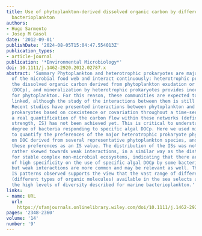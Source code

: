 ```yaml
---
title: Use of phytoplankton‐derived dissolved organic carbon by different types of
  bacterioplankton
authors:
- Hugo Sarmento
- Josep M Gasol
date: '2012-09-01'
publishDate: '2024-08-05T15:04:47.554013Z'
publication_types:
- article-journal
publication: '*Environmental Microbiology*'
doi: 10.1111/j.1462-2920.2012.02787.x
abstract: 'Summary Phytoplankton and heterotrophic prokaryotes are major components
  of the microbial food web and interact continuously: heterotrophic prokaryotes utilize
  the dissolved organic carbon derived from phytoplankton exudation or cell lysis
  (DOCp), and mineralization by heterotrophic prokaryotes provides inorganic nutrients
  for phytoplankton. For this reason, these communities are expected to be closely
  linked, although the study of the interactions between them is still a major challenge.
  Recent studies have presented interactions between phytoplankton and heterotrophic
  prokaryotes based on coexistence or covariation throughout a time‐series. However,
  a real quantification of the carbon flow within these networks (defined as the interaction
  strength, IS) has not been achieved yet. This is critical to understand the selectivity
  degree of bacteria responding to specific algal DOCp. Here we used microautoradiography
  to quantify the preferences of the major heterotrophic prokaryote phylogenetic groups
  on DOC derived from several representative phytoplankton species, and expressed
  these preferences as an IS value. The distribution of the ISs was not random but
  rather skewed towards weak interactions, in a similar way as the distributions described
  for stable complex non‐microbial ecosystems, indicating that there are some cases
  of high specificity on the use of specific algal DOCp by some bacterial groups,
  but weak interactions are more common and may be relevant as well. The variety of
  IS patterns observed supports the view that the vast range of different resources
  (different types of organic molecules) available in the sea selects and maintains
  the high levels of diversity described for marine bacterioplankton.'
links:
- name: URL
  url: 
    https://sfamjournals.onlinelibrary.wiley.com/doi/10.1111/j.1462-2920.2012.02787.x
pages: '2348-2360'
volume: '14'
number: '9'
---
```

